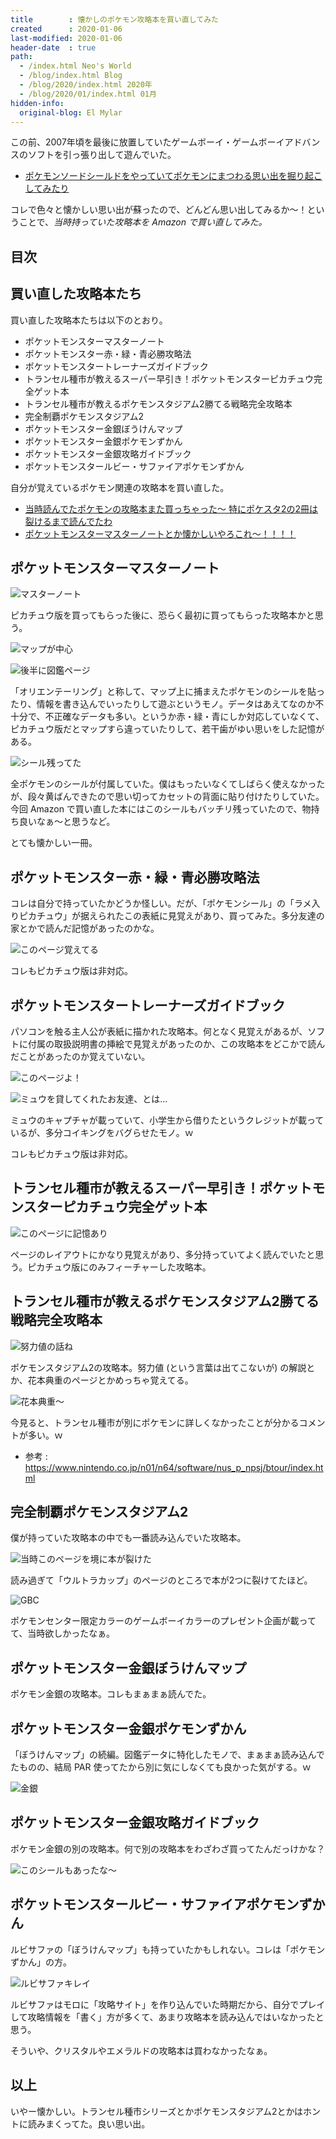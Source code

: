 ```yaml
---
title        : 懐かしのポケモン攻略本を買い直してみた
created      : 2020-01-06
last-modified: 2020-01-06
header-date  : true
path:
  - /index.html Neo's World
  - /blog/index.html Blog
  - /blog/2020/index.html 2020年
  - /blog/2020/01/index.html 01月
hidden-info:
  original-blog: El Mylar
---
```


この前、2007年頃を最後に放置していたゲームボーイ・ゲームボーイアドバンスのソフトを引っ張り出して遊んでいた。

- [ポケモンソードシールドをやっていてポケモンにまつわる思い出を掘り起こしてみたり](/blog/2019/12/17-01.html)

コレで色々と懐かしい思い出が蘇ったので、どんどん思い出してみるか～！ということで、*当時持っていた攻略本を Amazon で買い直してみた。*

## 目次

## 買い直した攻略本たち

買い直した攻略本たちは以下のとおり。

- ポケットモンスターマスターノート
- ポケットモンスター赤・緑・青必勝攻略法
- ポケットモンスタートレーナーズガイドブック
- トランセル種市が教えるスーパー早引き！ポケットモンスターピカチュウ完全ゲット本
- トランセル種市が教えるポケモンスタジアム2勝てる戦略完全攻略本
- 完全制覇ポケモンスタジアム2
- ポケットモンスター金銀ぼうけんマップ
- ポケットモンスター金銀ポケモンずかん
- ポケットモンスター金銀攻略ガイドブック
- ポケットモンスタールビー・サファイアポケモンずかん

自分が覚えているポケモン関連の攻略本を買い直した。

- [当時読んでたポケモンの攻略本また買っちゃった〜 特にポケスタ2の2冊は裂けるまで読んでたわ](https://www.instagram.com/p/B5-NAaqpZSw/)
- [ポケットモンスターマスターノートとか懐かしいやろこれ〜！！！！](https://www.instagram.com/p/B6AoZwlpbhS/)

## ポケットモンスターマスターノート

![マスターノート](./06-01-11.jpg)

ピカチュウ版を買ってもらった後に、恐らく最初に買ってもらった攻略本かと思う。

![マップが中心](./06-01-12.jpg)

![後半に図鑑ページ](./06-01-13.jpg)

「オリエンテーリング」と称して、マップ上に捕まえたポケモンのシールを貼ったり、情報を書き込んでいったりして遊ぶというモノ。データはあえてなのか不十分で、不正確なデータも多い。というか赤・緑・青にしか対応していなくて、ピカチュウ版だとマップすら違っていたりして、若干歯がゆい思いをした記憶がある。

![シール残ってた](./06-01-14.jpg)

全ポケモンのシールが付属していた。僕はもったいなくてしばらく使えなかったが、段々黄ばんできたので思い切ってカセットの背面に貼り付けたりしていた。今回 Amazon で買い直した本にはこのシールもバッチリ残っていたので、物持ち良いなぁ～と思うなど。

とても懐かしい一冊。

## ポケットモンスター赤・緑・青必勝攻略法

コレは自分で持っていたかどうか怪しい。だが、「ポケモンシール」の「ラメ入りピカチュウ」が据えられたこの表紙に見覚えがあり、買ってみた。多分友達の家とかで読んだ記憶があったのかな。

![このページ覚えてる](./06-01-10.jpg)

コレもピカチュウ版は非対応。

## ポケットモンスタートレーナーズガイドブック

パソコンを触る主人公が表紙に描かれた攻略本。何となく見覚えがあるが、ソフトに付属の取扱説明書の挿絵で見覚えがあったのか、この攻略本をどこかで読んだことがあったのか覚えていない。

![このページよ！](./06-01-08.jpg)

![ミュウを貸してくれたお友達、とは…](./06-01-09.jpg)

ミュウのキャプチャが載っていて、小学生から借りたというクレジットが載っているが、多分コイキングをバグらせたモノ。ｗ

コレもピカチュウ版は非対応。

## トランセル種市が教えるスーパー早引き！ポケットモンスターピカチュウ完全ゲット本

![このページに記憶あり](./06-01-15.jpg)

ページのレイアウトにかなり見覚えがあり、多分持っていてよく読んでいたと思う。ピカチュウ版にのみフィーチャーした攻略本。

## トランセル種市が教えるポケモンスタジアム2勝てる戦略完全攻略本

![努力値の話ね](./06-01-01.jpg)

ポケモンスタジアム2の攻略本。努力値 (という言葉は出てこないが) の解説とか、花本典重のページとかめっちゃ覚えてる。

![花本典重〜](./06-01-02.jpg)

今見ると、トランセル種市が別にポケモンに詳しくなかったことが分かるコメントが多い。ｗ

- 参考 : <https://www.nintendo.co.jp/n01/n64/software/nus_p_npsj/btour/index.html>

## 完全制覇ポケモンスタジアム2

僕が持っていた攻略本の中でも一番読み込んでいた攻略本。

![当時このページを境に本が裂けた](./06-01-03.jpg)

読み過ぎて「ウルトラカップ」のページのところで本が2つに裂けてたほど。

![GBC](./06-01-04.jpg)

ポケモンセンター限定カラーのゲームボーイカラーのプレゼント企画が載ってて、当時欲しかったなぁ。

## ポケットモンスター金銀ぼうけんマップ

ポケモン金銀の攻略本。コレもまぁまぁ読んでた。

## ポケットモンスター金銀ポケモンずかん

「ぼうけんマップ」の続編。図鑑データに特化したモノで、まぁまぁ読み込んでたものの、結局 PAR 使ってたから別に気にしなくても良かった気がする。ｗ

![金銀](./06-01-06.jpg)

## ポケットモンスター金銀攻略ガイドブック

ポケモン金銀の別の攻略本。何で別の攻略本をわざわざ買ってたんだっけかな？

![このシールもあったな〜](./06-01-05.jpg)

## ポケットモンスタールビー・サファイアポケモンずかん

ルビサファの「ぼうけんマップ」も持っていたかもしれない。コレは「ポケモンずかん」の方。

![ルビサファキレイ](./06-01-07.jpg)

ルビサファはモロに「攻略サイト」を作り込んでいた時期だから、自分でプレイして攻略情報を「書く」方が多くて、あまり攻略本を読み込んではいなかったと思う。

そういや、クリスタルやエメラルドの攻略本は買わなかったなぁ。

## 以上

いやー懐かしい。トランセル種市シリーズとかポケモンスタジアム2とかはホントに読みまくってた。良い思い出。
